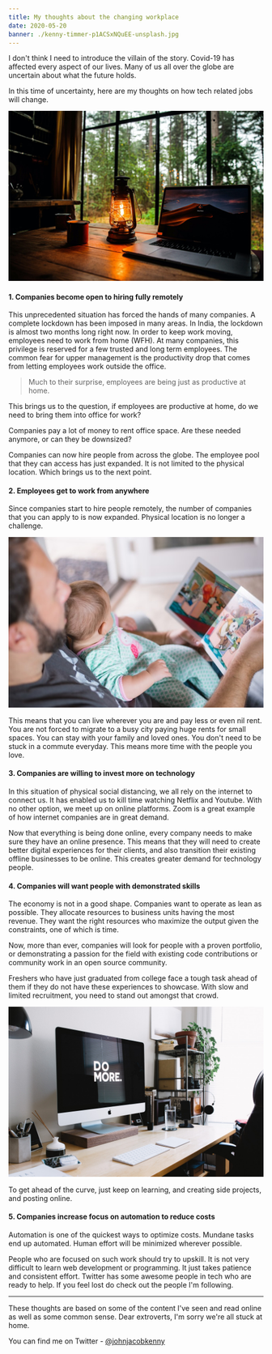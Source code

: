 ```yaml
---
title: My thoughts about the changing workplace
date: 2020-05-20
banner: ./kenny-timmer-p1ACSxNQuEE-unsplash.jpg
---
```


I don't think I need to introduce the villain of the story. Covid-19 has affected every aspect of our lives. Many of us all over the globe are uncertain about what the future holds.

In this time of uncertainty, here are my thoughts on how tech related jobs will change.

![Photo by Kenny Timmer on Unsplash](./kenny-timmer-p1ACSxNQuEE-unsplash.jpg)

#### 1. Companies become open to hiring fully remotely

This unprecedented situation has forced the hands of many companies. A complete lockdown has been imposed in many areas. In India, the lockdown is almost two months long right now. In order to keep work moving, employees need to work from home (WFH). At many companies, this privilege is reserved for a few trusted and long term employees. The common fear for upper management is the productivity drop that comes from letting employees work outside the office.

> Much to their surprise, employees are being just as productive at home.

This brings us to the question, if employees are productive at home, do we need to bring them into office for work?

Companies pay a lot of money to rent office space. Are these needed anymore, or can they be downsized?

Companies can now hire people from across the globe. The employee pool that they can access has just expanded. It is not limited to the physical location. Which brings us to the next point.

#### 2. Employees get to work from anywhere

Since companies start to hire people remotely, the number of companies that you can apply to is now expanded. Physical location is no longer a challenge.

![Photo by Picsea on Unsplash](./picsea-EQlTyDZRx7U-unsplash.jpg)

This means that you can live wherever you are and pay less or even nil rent. You are not forced to migrate to a busy city paying huge rents for small spaces. You can stay with your family and loved ones. You don't need to be stuck in a commute everyday. This means more time with the people you love.

#### 3. Companies are willing to invest more on technology

In this situation of physical social distancing, we all rely on the internet to connect us. It has enabled us to kill time watching Netflix and Youtube. With no other option, we meet up on online platforms. Zoom is a great example of how internet companies are in great demand.

Now that everything is being done online, every company needs to make sure they have an online presence. This means that they will need to create better digital experiences for their clients, and also transition their existing offline businesses to be online. This creates greater demand for technology people.

#### 4. Companies will want people with demonstrated skills

The economy is not in a good shape. Companies want to operate as lean as possible. They allocate resources to business units having the most revenue. They want the right resources who maximize the output given the constraints, one of which is time.

Now, more than ever, companies will look for people with a proven portfolio, or demonstrating a passion for the field with existing code contributions or community work in an open source community.

Freshers who have just graduated from college face a tough task ahead of them if they do not have these experiences to showcase. With slow and limited recruitment, you need to stand out amongst that crowd.

![Photo by Carl Heyerdahl on Unsplash](./carl-heyerdahl-KE0nC8-58MQ-unsplash.jpg)

To get ahead of the curve, just keep on learning, and creating side projects, and posting online.

#### 5. Companies increase focus on automation to reduce costs

Automation is one of the quickest ways to optimize costs. Mundane tasks end up automated. Human effort will be minimized wherever possible.

People who are focused on such work should try to upskill. It is not very difficult to learn web development or programming. It just takes patience and consistent effort. Twitter has some awesome people in tech who are ready to help. If you feel lost do check out the people I'm following.

---

These thoughts are based on some of the content I've seen and read online as well as some common sense. Dear extroverts, I'm sorry we're all stuck at home.

You can find me on Twitter - [@johnjacobkenny](https://twitter.com/johnjacobkenny)
